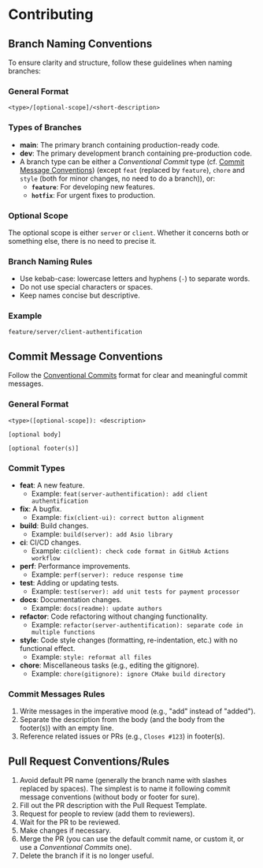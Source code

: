 # Contributing

## Branch Naming Conventions

To ensure clarity and structure, follow these guidelines when naming branches:

### General Format

```
<type>/[optional-scope]/<short-description>
```

### Types of Branches

- **main**: The primary branch containing production-ready code.
- **dev**: The primary development branch containing pre-production code.
- A branch type can be either a _Conventional Commit_ type (cf. [Commit Message Conventions](#commit-message-conventions)) (except `feat` (replaced by `feature`), `chore` and `style` (both for minor changes, no need to do a branch)), or:
  - **`feature`**: For developing new features.
  - **`hotfix`**: For urgent fixes to production.

### Optional Scope

The optional scope is either `server` or `client`.
Whether it concerns both or something else, there is no need to precise it.

### Branch Naming Rules

- Use kebab-case: lowercase letters and hyphens (`-`) to separate words.
- Do not use special characters or spaces.
- Keep names concise but descriptive.

### Example

```
feature/server/client-authentification
```

## Commit Message Conventions

Follow the [Conventional Commits](https://conventionalcommits.org) format for clear and meaningful commit messages.

### General Format

```
<type>([optional-scope]): <description>

[optional body]

[optional footer(s)]
```

### Commit Types

- **feat**: A new feature.
  - Example: `feat(server-authentification): add client authentification`
- **fix**: A bugfix.
  - Example: `fix(client-ui): correct button alignment`
- **build**: Build changes.
  - Example: `build(server): add Asio library`
- **ci**: CI/CD changes.
  - Example: `ci(client): check code format in GitHub Actions workflow`
- **perf**: Performance improvements.
  - Example: `perf(server): reduce response time`
- **test**: Adding or updating tests.
  - Example: `test(server): add unit tests for payment processor`
- **docs**: Documentation changes.
  - Example: `docs(readme): update authors`
- **refactor**: Code refactoring without changing functionality.
  - Example: `refactor(server-authentification): separate code in multiple functions`
- **style**: Code style changes (formatting, re-indentation, etc.) with no functional effect.
  - Example: `style: reformat all files`
- **chore**: Miscellaneous tasks (e.g., editing the gitignore).
  - Example: `chore(gitignore): ignore CMake build directory`

### Commit Messages Rules

1. Write messages in the imperative mood (e.g., "add" instead of "added").
2. Separate the description from the body (and the body from the footer(s)) with an empty line.
3. Reference related issues or PRs (e.g., `Closes #123`) in footer(s).

## Pull Request Conventions/Rules

1. Avoid default PR name (generally the branch name with slashes replaced by spaces). The simplest is to name it following commit message conventions (without body or footer for sure).
2. Fill out the PR description with the Pull Request Template.
3. Request for people to review (add them to reviewers).
4. Wait for the PR to be reviewed.
5. Make changes if necessary.
6. Merge the PR (you can use the default commit name, or custom it, or use a _Conventional Commits_ one).
7. Delete the branch if it is no longer useful.
